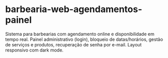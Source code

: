 # barbearia-web-agendamentos-painel
Sistema para barbearias com agendamento online e disponibilidade em tempo real. Painel administrativo (login), bloqueio de datas/horários, gestão de serviços e produtos, recuperação de senha por e-mail. Layout responsivo com dark mode.
